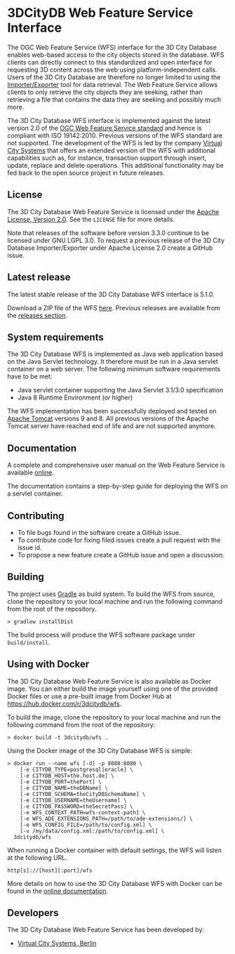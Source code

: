 3DCityDB Web Feature Service Interface
======================================
The OGC Web Feature Service (WFS) interface for the 3D City Database enables web-based access to the city objects stored
in the database. WFS clients can directly connect to this standardized and open interface for requesting 3D content
across the web using platform-independent calls. Users of the 3D City Database are therefore no longer limited to using
the [Importer/Exporter](https://github.com/3dcitydb/importer-exporter) tool for data retrieval. The Web Feature Service
allows clients to only retrieve the city objects they are seeking, rather than retrieving a file that contains the data
they are seeking and possibly much more.

The 3D City Database WFS interface is implemented against the latest version 2.0 of the [OGC Web Feature Service standard](http://www.opengeospatial.org/standards/wfs)
and hence is compliant with ISO 19142:2010. Previous versions of the WFS standard are not supported.
The development of the WFS is led by the company [Virtual City Systems](https://vc.systems/)
that offers an extended version of the WFS with additional capabilities such as, for instance,
transaction support through insert, update, replace and delete operations. This additional functionality may
be fed back to the open source project in future releases.

License
-------
The 3D City Database Web Feature Service is licensed under the [Apache License, Version 2.0](http://www.apache.org/licenses/LICENSE-2.0).
See the `LICENSE` file for more details.

Note that releases of the software before version 3.3.0 continue to be licensed under GNU LGPL 3.0. To request a
previous release of the 3D City Database Importer/Exporter under Apache License 2.0 create a GitHub issue.

Latest release
--------------
The latest stable release of the 3D City Database WFS interface is 5.1.0.

Download a ZIP file of the WFS [here](https://github.com/3dcitydb/web-feature-service/releases/download/v5.1.0/3DCityDB-Web-Feature-Service-5.1.0.zip).
Previous releases are available from the [releases section](https://github.com/3dcitydb/web-feature-service/releases).

System requirements
-------------------
The 3D City Database WFS is implemented as Java web application based on the Java Servlet technology. It therefore must
be run in a Java servlet container on a web server. The following minimum software requirements have to be met:

* Java servlet container supporting the Java Servlet 3.1/3.0 specification
* Java 8 Runtime Environment (or higher)

The WFS implementation has been successfully deployed and tested on [Apache Tomcat](http://tomcat.apache.org/)
versions 9 and 8. All previous versions of the Apache Tomcat server have reached end of life and are not supported
anymore.

Documentation
-------------
A complete and comprehensive user manual on the Web Feature Service is available
[online](https://3dcitydb-docs.readthedocs.io/en/version-2022.0/wfs/).

The documentation contains a step-by-step guide for deploying the WFS on a servlet container.

Contributing
------------
* To file bugs found in the software create a GitHub issue.
* To contribute code for fixing filed issues create a pull request with the issue id.
* To propose a new feature create a GitHub issue and open a discussion.

Building
--------
The project uses [Gradle](https://gradle.org/) as build system. To build the WFS from source, clone the repository to
your local machine and run the following command from the root of the repository.

    > gradlew installDist
    
The build process will produce the WFS software package under `build/install`.

Using with Docker
-----------------

The 3D City Database Web Feature Service is also available as Docker image. You can either build the image
yourself using one of the provided Docker files or use a pre-built image from Docker Hub at
https://hub.docker.com/r/3dcitydb/wfs.

To build the image, clone the repository to your local machine and run the following command from the root of the
repository:

    > docker build -t 3dcitydb/wfs .

Using the Docker image of the 3D City Database WFS is simple:

```
> docker run --name wfs [-d] -p 8080:8080 \
    [-e CITYDB_TYPE=postgresql|oracle] \
    [-e CITYDB_HOST=the.host.de] \
    [-e CITYDB_PORT=thePort] \
    [-e CITYDB_NAME=theDBName] \
    [-e CITYDB_SCHEMA=theCityDBSchemaName] \
    [-e CITYDB_USERNAME=theUsername] \
    [-e CITYDB_PASSWORD=theSecretPass] \
    [-e WFS_CONTEXT_PATH=wfs-context-path] \
    [-e WFS_ADE_EXTENSIONS_PATH=/path/to/ade-extensions/] \
    [-e WFS_CONFIG_FILE=/path/to/config.xml] \
    [-v /my/data/config.xml:/path/to/config.xml] \
  3dcitydb/wfs
```

When running a Docker container with default settings, the WFS will listen at the following URL.

    http[s]://[host][:port]/wfs

More details on how to use the 3D City Database WFS with Docker can be found in the
[online documentation](https://3dcitydb-docs.readthedocs.io/en/version-2022.0/wfs/).

Developers
----------

The 3D City Database Web Feature Service has been developed by: 

* [Virtual City Systems, Berlin](https://vc.systems/)